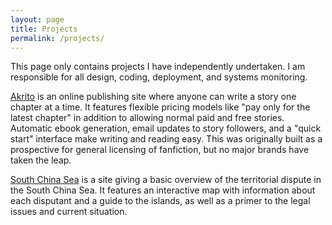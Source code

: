 ```yaml
---
layout: page
title: Projects
permalink: /projects/
---
```

This page only contains projects I have independently undertaken. I am responsible for all design, coding, deployment, and systems monitoring. 


[Akrito](https://www.akrito.com/) is an online publishing site where anyone can write a story one chapter at a time. It features flexible pricing models like "pay only for the latest chapter" in addition to allowing normal paid and free stories. Automatic ebook generation, email updates to story followers, and a "quick start" interface make writing and reading easy. This was originally built as a prospective for general licensing of fanfiction, but no major brands have taken the leap. 

[South China Sea](http://southchinasea.co) is a site giving a basic overview of the territorial dispute in the South China Sea. It features an interactive map with information about each disputant and a guide to the islands, as well as a primer to the legal issues and current situation. 
